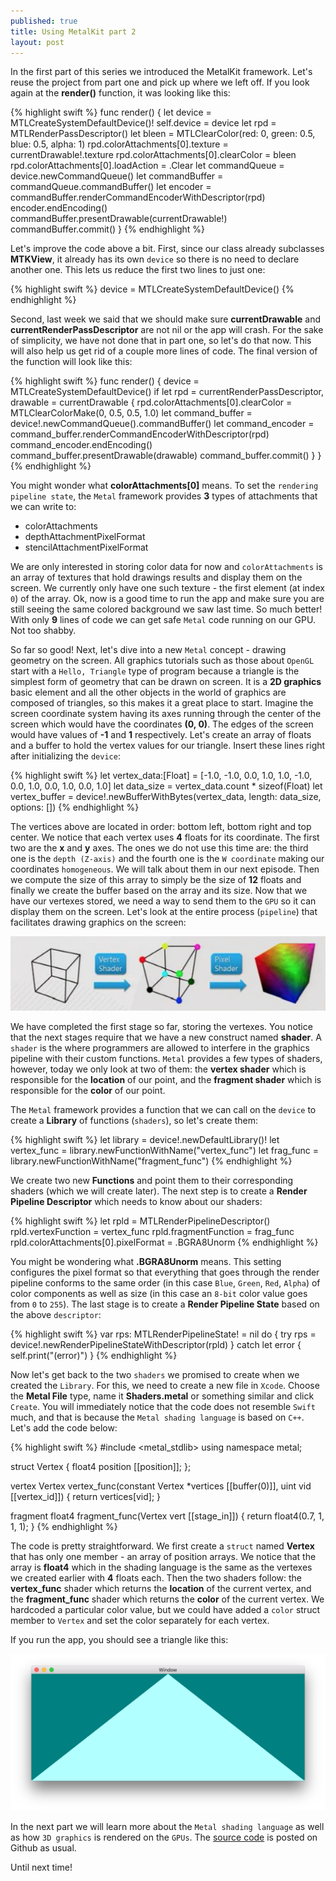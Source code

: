 ```yaml
---
published: true
title: Using MetalKit part 2
layout: post
---
```

In the first part of this series we introduced the MetalKit framework. Let's reuse the project from part one and pick up where we left off. If you look again at the __render()__ function, it was looking like this:

{% highlight swift %} 
func render() {
    let device = MTLCreateSystemDefaultDevice()!
    self.device = device
    let rpd = MTLRenderPassDescriptor()
    let bleen = MTLClearColor(red: 0, green: 0.5, blue: 0.5, alpha: 1)
    rpd.colorAttachments[0].texture = currentDrawable!.texture
    rpd.colorAttachments[0].clearColor = bleen
    rpd.colorAttachments[0].loadAction = .Clear
    let commandQueue = device.newCommandQueue()
    let commandBuffer = commandQueue.commandBuffer()
    let encoder = commandBuffer.renderCommandEncoderWithDescriptor(rpd)
    encoder.endEncoding()
    commandBuffer.presentDrawable(currentDrawable!)
    commandBuffer.commit()
}
{% endhighlight %}

Let's improve the code above a bit. First, since our class already subclasses __MTKView__, it already has its own `device` so there is no need to declare another one. This lets us reduce the first two lines to just one:

{% highlight swift %} 
device = MTLCreateSystemDefaultDevice()
{% endhighlight %}

Second, last week we said that we should make sure __currentDrawable__ and __currentRenderPassDescriptor__ are not nil or the app will crash. For the sake of simplicity, we have not done that in part one, so let's do that now. This will also help us get rid of a couple more lines of code. The final version of the function will look like this:

{% highlight swift %} 
func render() {
    device = MTLCreateSystemDefaultDevice()
    if let rpd = currentRenderPassDescriptor, drawable = currentDrawable {
        rpd.colorAttachments[0].clearColor = MTLClearColorMake(0, 0.5, 0.5, 1.0)
        let command_buffer = device!.newCommandQueue().commandBuffer()
        let command_encoder = command_buffer.renderCommandEncoderWithDescriptor(rpd)
        command_encoder.endEncoding()
        command_buffer.presentDrawable(drawable)
        command_buffer.commit()
    }
}
{% endhighlight %}

You might wonder what __colorAttachments[0]__ means. To set the `rendering pipeline state`, the `Metal` framework provides __3__ types of attachments that we can write to:

- colorAttachments	
- depthAttachmentPixelFormat
- stencilAttachmentPixelFormat

We are only interested in storing color data for now and `colorAttachments` is an array of textures that hold drawings results and display them on the screen. We currently only have one such texture - the first element (at index `0`) of the array. Ok, now is a good time to run the app and make sure you are still seeing the same colored background we saw last time. So much better! With only __9__ lines of code we can get safe `Metal` code running on our GPU. Not too shabby.

So far so good! Next, let's dive into a new `Metal` concept - drawing geometry on the screen. All graphics tutorials such as those about `OpenGL` start with a `Hello, Triangle` type of program because a triangle is the simplest form of geometry that can be drawn on screen. It is a __2D graphics__ basic element and all the other objects in the world of graphics are composed of triangles, so this makes it a great place to start. Imagine the screen coordinate system having its axes running through the center of the screen which would have the coordinates __(0, 0)__. The edges of the screen would have values of __-1__ and __1__ respectively. Let's create an array of floats and a buffer to hold the vertex values for our triangle. Insert these lines right after initializing the `device`:

{% highlight swift %} 
let vertex_data:[Float] = [-1.0, -1.0, 0.0, 1.0,
                            1.0, -1.0, 0.0, 1.0,
                            0.0,  1.0, 0.0, 1.0]
let data_size = vertex_data.count * sizeof(Float)
let vertex_buffer = device!.newBufferWithBytes(vertex_data, length: data_size, options: [])
{% endhighlight %}

The vertices above are located in order: bottom left, bottom right and top center. We notice that each vertex uses __4__ floats for its coordinate. The first two are the __x__ and __y__ axes. The ones we do not use this time are: the third one is the `depth (Z-axis)` and the fourth one is the `W coordinate` making our coordinates `homogeneous`. We will talk about them in our next episode. Then we compute the size of this array to simply be the size of __12__ floats and finally we create the buffer based on the array and its size. Now that we have our vertexes stored, we need a way to send them to the `GPU` so it can display them on the screen. Let's look at the entire process (`pipeline`) that facilitates drawing graphics on the screen:

![alt text](https://github.com/Swiftor/Metal/raw/master/images/chapter03_1.png "1")

We have completed the first stage so far, storing the vertexes. You notice that the next stages require that we have a new construct named __shader__. A `shader` is the where programmers are allowed to interfere in the graphics pipeline with their custom functions. `Metal` provides a few types of shaders, however, today we only look at two of them: the __vertex shader__ which is responsible for the __location__ of our point, and the __fragment shader__ which is responsible for the __color__ of our point.

The `Metal` framework provides a function that we can call on the `device` to create a __Library__ of functions (`shaders`), so let's create them:

{% highlight swift %} 
let library = device!.newDefaultLibrary()!
let vertex_func = library.newFunctionWithName("vertex_func")
let frag_func = library.newFunctionWithName("fragment_func")
{% endhighlight %}

We create two new __Functions__ and point them to their corresponding shaders (which we will create later). The next step is to create a __Render Pipeline Descriptor__ which needs to know about our shaders:

{% highlight swift %} 
let rpld = MTLRenderPipelineDescriptor()
rpld.vertexFunction = vertex_func
rpld.fragmentFunction = frag_func
rpld.colorAttachments[0].pixelFormat = .BGRA8Unorm
{% endhighlight %}

You might be wondering what __.BGRA8Unorm__ means. This setting configures the pixel format so that everything that goes through the render pipeline conforms to the same order (in this case `Blue`, `Green`, `Red`, `Alpha`) of color components as well as size (in this case an `8-bit` color value goes from `0` to `255`). The last stage is to create a __Render Pipeline State__ based on the above `descriptor`:

{% highlight swift %} 
var rps: MTLRenderPipelineState! = nil
do {
    try rps = device!.newRenderPipelineStateWithDescriptor(rpld)
} catch let error {
    self.print("\(error)")
}
{% endhighlight %}

Now let's get back to the two `shaders` we promised to create when we created the `Library`. For this, we need to create a new file in `Xcode`. Choose the __Metal File__ type, name it __Shaders.metal__ or something similar and click `Create`. You will immediately notice that the code does not resemble `Swift` much, and that is because the `Metal shading language` is based on `C++`. Let's add the code below:

{% highlight swift %} 
#include <metal_stdlib>
using namespace metal;

struct Vertex {
    float4 position [[position]];
};

vertex Vertex vertex_func(constant Vertex *vertices [[buffer(0)]], uint vid [[vertex_id]]) {
    return vertices[vid];
}

fragment float4 fragment_func(Vertex vert [[stage_in]]) {
    return float4(0.7, 1, 1, 1);
}
{% endhighlight %}

The code is pretty straightforward. We first create a `struct` named __Vertex__ that has only one member - an array of position arrays. We notice that the array is __float4__ which in the shading language is the same as the vertexes we created earlier with __4__ floats each. Then the two shaders follow: the __vertex_func__ shader which returns the __location__ of the current vertex, and the __fragment_func__ shader which returns the __color__ of the current vertex. We hardcoded a particular color value, but we could have added a `color` struct member to `Vertex` and set the color separately for each vertex.
    
If you run the app, you should see a triangle like this:

![alt text](https://github.com/Swiftor/Metal/raw/master/images/chapter03_2.png "2")

In the next part we will learn more about the `Metal shading language` as well as how `3D graphics` is rendered on the `GPUs`. The [source code](https://github.com/Swiftor/Metal/tree/master/ch03) is posted on Github as usual.

Until next time!